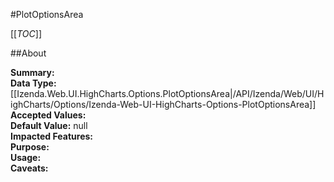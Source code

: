 #PlotOptionsArea

[[_TOC_]]

##About

**Summary:**   
**Data Type:** [[Izenda.Web.UI.HighCharts.Options.PlotOptionsArea|/API/Izenda/Web/UI/HighCharts/Options/Izenda-Web-UI-HighCharts-Options-PlotOptionsArea]]  
**Accepted Values:**   
**Default Value:** null  
**Impacted Features:**   
**Purpose:**   
**Usage:**   
**Caveats:**   


